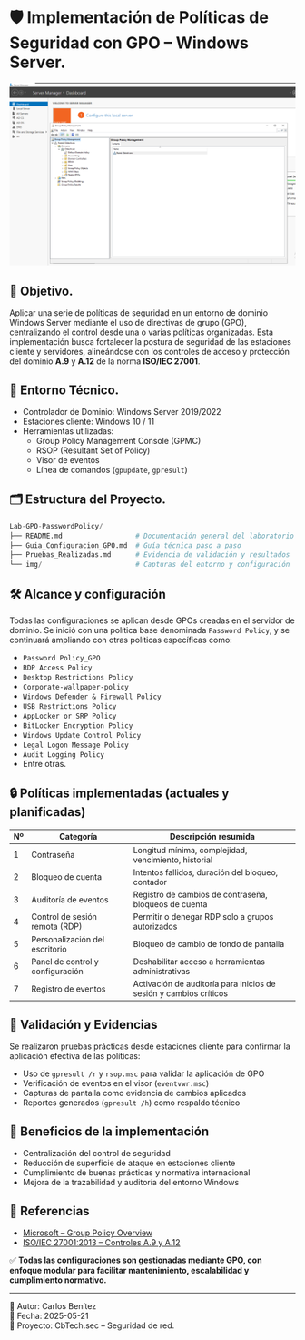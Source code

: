 # 🛡️ Implementación de Políticas de Seguridad con GPO – Windows Server.

<p align="center">
  <img src="./img/Arbol GPO.png" width="800px">
</p>

## 🎯 Objetivo.

Aplicar una serie de políticas de seguridad en un entorno de dominio Windows Server mediante el uso de directivas de grupo (GPO), centralizando el control desde una o varias políticas organizadas. Esta implementación busca fortalecer la postura de seguridad de las estaciones cliente y servidores, alineándose con los controles de acceso y protección del dominio **A.9** y **A.12** de la norma **ISO/IEC 27001**.



## 🧱 Entorno Técnico.

- Controlador de Dominio: Windows Server 2019/2022  
- Estaciones cliente: Windows 10 / 11  
- Herramientas utilizadas:  
  - Group Policy Management Console (GPMC)  
  - RSOP (Resultant Set of Policy)  
  - Visor de eventos  
  - Línea de comandos (`gpupdate`, `gpresult`)  

## 🗂️ Estructura del Proyecto.

```python
Lab-GPO-PasswordPolicy/
├── README.md                  # Documentación general del laboratorio
├── Guia_Configuracion_GPO.md  # Guía técnica paso a paso
├── Pruebas_Realizadas.md      # Evidencia de validación y resultados
└── img/                       # Capturas del entorno y configuración
```

## 🛠️ Alcance y configuración

Todas las configuraciones se aplican desde GPOs creadas en el servidor de dominio. Se inició con una política base denominada `Password Policy`, y se continuará ampliando con otras políticas específicas como:

- `Password Policy_GPO`
- `RDP Access Policy`
- `Desktop Restrictions Policy`
- `Corporate-wallpaper-policy`
- `Windows Defender & Firewall Policy`
- `USB Restrictions Policy`
- `AppLocker or SRP Policy`
- `BitLocker Encryption Policy`
- `Windows Update Control Policy`
- `Legal Logon Message Policy`
- `Audit Logging Policy`
- Entre otras.

## 🔒 Políticas implementadas (actuales y planificadas)

| Nº  | Categoría                          | Descripción resumida                                               |
|-----|------------------------------------|---------------------------------------------------------------------|
| 1   | Contraseña                         | Longitud mínima, complejidad, vencimiento, historial                |
| 2   | Bloqueo de cuenta                  | Intentos fallidos, duración del bloqueo, contador                   |
| 3   | Auditoría de eventos               | Registro de cambios de contraseña, bloqueos de cuenta               |
| 4   | Control de sesión remota (RDP)     | Permitir o denegar RDP solo a grupos autorizados                    |
| 5   | Personalización del escritorio     | Bloqueo de cambio de fondo de pantalla                              |
| 6   | Panel de control y configuración   | Deshabilitar acceso a herramientas administrativas                  |
| 7   | Registro de eventos                | Activación de auditoría para inicios de sesión y cambios críticos   |


## 🧪 Validación y Evidencias

Se realizaron pruebas prácticas desde estaciones cliente para confirmar la aplicación efectiva de las políticas:

- Uso de `gpresult /r` y `rsop.msc` para validar la aplicación de GPO
- Verificación de eventos en el visor (`eventvwr.msc`)
- Capturas de pantalla como evidencia de cambios aplicados
- Reportes generados (`gpresult /h`) como respaldo técnico

## 📌 Beneficios de la implementación

- Centralización del control de seguridad
- Reducción de superficie de ataque en estaciones cliente
- Cumplimiento de buenas prácticas y normativa internacional
- Mejora de la trazabilidad y auditoría del entorno Windows


## 🔗 Referencias

- [Microsoft – Group Policy Overview](https://learn.microsoft.com/en-us/windows-server/administration/windows-commands/gpresult)
- [ISO/IEC 27001:2013 – Controles A.9 y A.12](https://www.iso.org/standard/54534.html)

✅ **Todas las configuraciones son gestionadas mediante GPO, con enfoque modular para facilitar mantenimiento, escalabilidad y cumplimiento normativo.**

---

👤 Autor: Carlos Benítez  
📅 Fecha: 2025-05-21  
🔐 Proyecto: CbTech.sec – Seguridad de red.